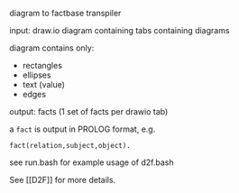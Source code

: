 diagram to factbase transpiler

input: draw.io diagram containing tabs containing diagrams

diagram contains only:
- rectangles
- ellipses
- text (value)
- edges


output: facts (1 set of facts per drawio tab)

a `fact` is output in PROLOG format, e.g.
```
fact(relation,subject,object).
```

see run.bash for example usage of d2f.bash

See [[D2F]] for more details.